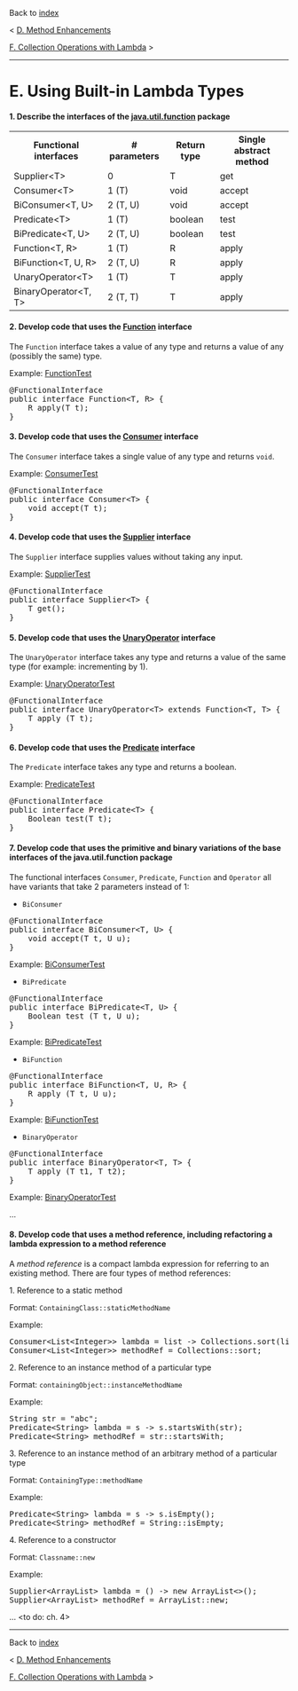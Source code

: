 Back to [index](README.md)

&lt; [D. Method Enhancements](D.md)

[F. Collection Operations with Lambda](F.md) &gt;

---
# E. Using Built-in Lambda Types

#### 1. Describe the interfaces of the [java.util.function](https://docs.oracle.com/javase/8/docs/api/java/util/function/package-summary.html) package
<table>
    <tr>
        <th>Functional interfaces</th>
        <th># parameters</th>
        <th>Return type</th>
        <th>Single abstract method</th>
    </tr>
    <tr>
        <td>Supplier&lt;T&gt;</td>
        <td>0</td>
        <td>T</td>
        <td>get</td>
    </tr>
    <tr>
        <td>Consumer&lt;T&gt;</td>
        <td>1 (T)</td>
        <td>void</td>
        <td>accept</td>
    </tr>
    <tr>
        <td>BiConsumer&lt;T, U&gt;</td>
        <td>2 (T, U)</td>
        <td>void</td>
        <td>accept</td>
    </tr>
    <tr>
        <td>Predicate&lt;T&gt;</td>
        <td>1 (T)</td>
        <td>boolean</td>
        <td>test</td>
    </tr>
    <tr>
        <td>BiPredicate&lt;T, U&gt;</td>
        <td>2 (T, U)</td>
        <td>boolean</td>
        <td>test</td>
    </tr>
    <tr>
        <td>Function&lt;T, R&gt;</td>
        <td>1 (T)</td>
        <td>R</td>
        <td>apply</td>
    </tr>
    <tr>
        <td>BiFunction&lt;T, U, R&gt;</td>
        <td>2 (T, U)</td>
        <td>R</td>
        <td>apply</td>
    </tr>
    <tr>
        <td>UnaryOperator&lt;T&gt;</td>
        <td>1 (T)</td>
        <td>T</td>
        <td>apply</td>
    </tr>
    <tr>
        <td>BinaryOperator&lt;T, T&gt;</td>
        <td>2 (T, T)</td>
        <td>T</td>
        <td>apply</td>
    </tr>
</table>

#### 2. Develop code that uses the [Function](https://docs.oracle.com/javase/8/docs/api/java/util/function/Function.html) interface
The `Function` interface takes a value of any type and returns a value of any (possibly the same) type.

Example: [FunctionTest](src/main/java/E/FunctionTest.java)

<pre>
@FunctionalInterface
public interface Function&lt;T, R&gt; {
    R apply(T t);
}
</pre>

#### 3. Develop code that uses the [Consumer](https://docs.oracle.com/javase/8/docs/api/java/util/function/Consumer.html) interface
The `Consumer` interface takes a single value of any type and returns `void`.

Example: [ConsumerTest](src/main/java/E/ConsumerTest.java)

<pre>
@FunctionalInterface
public interface Consumer&lt;T&gt; {
    void accept(T t);
}
</pre>

#### 4. Develop code that uses the [Supplier](https://docs.oracle.com/javase/8/docs/api/java/util/function/Supplier.html) interface
The `Supplier` interface supplies values without taking any input.

Example: [SupplierTest](src/main/java/E/SupplierTest.java)

<pre>
@FunctionalInterface
public interface Supplier&lt;T&gt; {
    T get();
}
</pre>

#### 5. Develop code that uses the [UnaryOperator](https://docs.oracle.com/javase/8/docs/api/java/util/function/UnaryOperator.html) interface
The `UnaryOperator` interface takes any type and returns a value of the same type (for example: incrementing by 1).

Example: [UnaryOperatorTest](src/main/java/E/UnaryOperatorTest.java)

<pre>
@FunctionalInterface
public interface UnaryOperator&lt;T&gt; extends Function&lt;T, T&gt; {
    T apply (T t);
}
</pre>

#### 6. Develop code that uses the [Predicate](https://docs.oracle.com/javase/8/docs/api/java/util/function/Predicate.html) interface
The `Predicate` interface takes any type and returns a boolean.

Example: [PredicateTest](src/main/java/E/PredicateTest.java)

<pre>
@FunctionalInterface
public interface Predicate&lt;T&gt; {
    Boolean test(T t);
}
</pre>

#### 7. Develop code that uses the primitive and binary variations of the base interfaces of the java.util.function package
The functional interfaces `Consumer`, `Predicate`, `Function` and `Operator` all have variants that take 2 parameters instead of 1:
- `BiConsumer`

<pre>
@FunctionalInterface
public interface BiConsumer&lt;T, U&gt; {
    void accept(T t, U u);
} 
</pre>

Example: [BiConsumerTest](src/main/java/E/BiConsumerTest.java)

- `BiPredicate`

<pre>
@FunctionalInterface
public interface BiPredicate&lt;T, U&gt; {
    Boolean test (T t, U u);
}
</pre>

Example: [BiPredicateTest](src/main/java/E/BiPredicateTest.java)

- `BiFunction`

<pre>
@FunctionalInterface
public interface BiFunction&lt;T, U, R&gt; {
    R apply (T t, U u);
}
</pre>

Example: [BiFunctionTest](src/main/java/E/BiFunctionTest.java)

- `BinaryOperator`

<pre>
@FunctionalInterface
public interface BinaryOperator&lt;T, T&gt; {
    T apply (T t1, T t2);
}
</pre>
 
Example: [BinaryOperatorTest](src/main/java/E/BinaryOperatorTest.java)

...
#### 8. Develop code that uses a method reference, including refactoring a lambda expression to a method reference
A _method reference_ is a compact lambda expression for referring to an existing method.
There are four types of method references:

1\. Reference to a static method

Format: <code>ContainingClass::staticMethodName</code>

Example:
<pre>
Consumer&lt;List&lt;Integer&gt;&gt; lambda = list -> Collections.sort(list);
Consumer&lt;List&lt;Integer&gt;&gt; methodRef = Collections::sort;
</pre>

2\. Reference to an instance method of a particular type

Format: <code>containingObject::instanceMethodName</code>

Example:
<pre>
String str = "abc";
Predicate&lt;String&gt; lambda = s -> s.startsWith(str);
Predicate&lt;String&gt; methodRef = str::startsWith;
</pre>

3\. Reference to an instance method of an arbitrary method of a particular type

Format: <code>ContainingType::methodName</code>

Example:
<pre>
Predicate&lt;String&gt; lambda = s -> s.isEmpty();
Predicate&lt;String&gt; methodRef = String::isEmpty;
</pre>

4\. Reference to a constructor

Format: <code>Classname::new</code>

Example:
<pre>
Supplier&lt;ArrayList&gt; lambda = () -> new ArrayList<>();
Supplier&lt;ArrayList&gt; methodRef = ArrayList::new;
</pre>

... <to do: ch. 4>

---
Back to [index](README.md)

&lt; [D. Method Enhancements](D.md)

[F. Collection Operations with Lambda](F.md) &gt;
